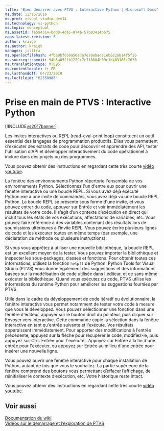 ```yaml
---
title: 'Bien démarrer avec PTVS : Interactive Python | Microsoft Docs'
ms.date: 11/15/2016
ms.prod: visual-studio-dev14
ms.technology: vs-python
ms.topic: conceptual
ms.assetid: fa594314-bdd0-4da5-874a-57b03414b675
caps.latest.revision: 5
author: kraigb
ms.author: kraigb
manager: jillfra
ms.openlocfilehash: 4fba8bf658a50a7a7e28abace1eb622ab14f5f26
ms.sourcegitcommit: 94b3a052fb1229c7e7f8804b09c1d403385c7630
ms.translationtype: MTE95
ms.contentlocale: fr-FR
ms.lasthandoff: 04/23/2019
ms.locfileid: "62550985"
---
```

# <a name="getting-started-with-ptvs-interactive-python"></a>Prise en main de PTVS : Interactive Python
[!INCLUDE[vs2017banner](../includes/vs2017banner.md)]

Les invites interactives ou REPL (read-eval-print loop) constituent un outil essentiel des langages de programmation productifs.  Elles vous permettent d'exécuter des extraits de code pour découvrir et apprendre des API, tester l'utilisation d'API et développer interactivement du code opérationnel à inclure dans des projets ou des programmes.  
  
 Vous pouvez obtenir des instructions en regardant cette très courte [vidéo youtube](https://www.youtube.com/watch?v=yc2CROtTsC0&index=5&list=PLReL099Y5nRdLgGAdrb_YeTdEnd23s6Ff).  
  
 La fenêtre des environnements Python répertorie l'ensemble de vos environnements Python.  Sélectionnez l'un d'entre eux pour ouvrir une fenêtre interactive ou une boucle REPL.  Si vous avez déjà exécuté Python.exe à une invite de commandes, vous avez déjà vu une boucle REPL Python.  La boucle REPL se présente sous forme d'une invite, et vous pouvez entrer du code, appuyer sur Entrée et voir immédiatement les résultats de votre code.  Il s’agit d’un contexte d’exécution en direct qui inclut tous les états de vos exécutions, affectations de variables, etc.  Vous pouvez faire référence à des variables contenant des résultats lors de soumissions ultérieures à l’invite REPL.  Vous pouvez écrire plusieurs lignes de code et les exécuter toutes en même temps (par exemple, une déclaration de méthode ou plusieurs instructions).  
  
 Si vous vous apprêtez à utiliser une nouvelle bibliothèque, la boucle REPL est un excellent moyen de la tester.  Vous pouvez importer la bibliothèque et inspecter les sous-packages, classes et fonctions.  Pour obtenir toutes ces informations, utilisez la fonction `help()` de Python.  Python Tools for Visual Studio (PTVS) vous donne également des suggestions et des informations basées sur la modélisation de code utilisée dans l'éditeur, et ce sans même exécuter la bibliothèque.  Quand vous exécutez du code, PTVS utilise les informations du runtime Python pour améliorer les suggestions fournies par PTVS.  
  
 Utile dans le cadre du développement de code itératif ou évolutionnaire, la fenêtre interactive vous permet notamment de tester votre code à mesure que vous le développez.  Vous pouvez sélectionner une fonction dans une fenêtre d'éditeur, appuyer sur le bouton droit du pointeur, puis cliquer sur Envoyer vers Interactive.  Cette commande copie la sélection dans la fenêtre interactive en tant qu'entrée suivante et l'exécute.  Vos résultats apparaissent immédiatement.  Pour apporter des modifications à l'entrée précédente, appuyez sur la flèche pour récupérer le code, modifiez-le, puis appuyez sur Ctrl+Entrée pour l'exécuter.  Appuyez sur Entrée à la fin d'une entrée pour l'exécuter, ou appuyez sur Entrée au milieu d'une entrée pour insérer une nouvelle ligne.  
  
 Vous pouvez ouvrir une fenêtre interactive pour chaque installation de Python, autant de fois que vous le souhaitez.  La partie supérieure de la fenêtre comprend des boutons vous permettant d’effacer l’affichage, de réinitialiser le contexte d’exécution, etc.  Votre historique reste intact.  
  
 Vous pouvez obtenir des instructions en regardant cette très courte [vidéo youtube](https://www.youtube.com/watch?v=yc2CROtTsC0&index=5&list=PLReL099Y5nRdLgGAdrb_YeTdEnd23s6Ff).  
  
## <a name="see-also"></a>Voir aussi  
 [Documentation du wiki](https://github.com/Microsoft/PTVS/wiki/Interactive-REPL)   
 [Vidéos sur le démarrage et l’exploration de PTVS](https://www.youtube.com/playlist?list=PLReL099Y5nRdLgGAdrb_YeTdEnd23s6Ff)
